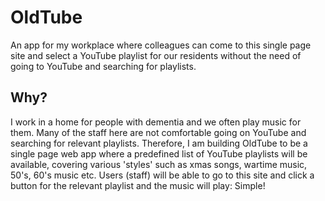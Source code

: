 # OldTube

An app for my workplace where colleagues can come to this single page site and select a YouTube playlist for our residents without the need of going to YouTube and searching for playlists.

## Why?

I work in a home for people with dementia and we often play music for them. Many of the staff here are not comfortable going on YouTube and searching for relevant playlists. Therefore, I am building OldTube to be a single page web app where a predefined list of YouTube playlists will be available, covering various 'styles' such as xmas songs, wartime music, 50's, 60's music etc. Users (staff) will be able to go to this site and click a button for the relevant playlist and the music will play: Simple!
